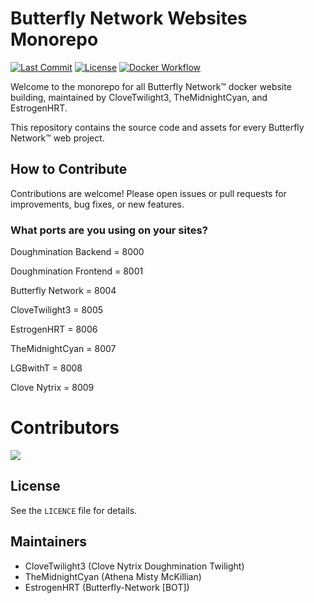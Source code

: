 # Butterfly Network Websites Monorepo

[![Last Commit](https://img.shields.io/github/last-commit/The-Butterfly-Network/butterfly-network-docker?style=flat-square)](https://github.com/The-Butterfly-Network/butterfly-network-docker/commits/main)
[![License](https://img.shields.io/github/license/The-Butterfly-Network/butterfly-network-docker?style=flat-square)](./LICENCE)
[![Docker Workflow](https://github.com/The-Butterfly-Network/butterfly-network-docker/actions/workflows/docker.yml/badge.svg)](https://github.com/The-Butterfly-Network/butterfly-network-docker/actions/workflows/docker.yml)

Welcome to the monorepo for all Butterfly Network™ docker website building, maintained by CloveTwilight3, TheMidnightCyan, and EstrogenHRT.

This repository contains the source code and assets for every Butterfly Network™ web project.

## How to Contribute
Contributions are welcome! Please open issues or pull requests for improvements, bug fixes, or new features.

### What ports are you using on your sites?

Doughmination Backend = 8000

Doughmination Frontend = 8001

Butterfly Network = 8004

CloveTwilight3 = 8005

EstrogenHRT = 8006

TheMidnightCyan = 8007

LGBwithT = 8008

Clove Nytrix = 8009

# Contributors
<a href="https://github.com/The-Butterfly-Network/butterfly-network-docker/graphs/contributors">
  <img src="https://contrib.rocks/image?repo=The-Butterfly-Network/butterfly-network-docker" />
</a>

## License
See the `LICENCE` file for details.

## Maintainers
- CloveTwilight3 (Clove Nytrix Doughmination Twilight)
- TheMidnightCyan (Athena Misty McKillian)
- EstrogenHRT (Butterfly-Network [BOT])
